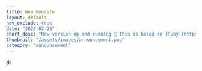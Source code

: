 ```yaml
---
title: New Website 
layout: default
nav_exclude: true
date: "2023-03-28"
short_desc: "New version up and running 🎉 This is based on [Ruby](https://www.ruby-lang.org/en/) and [Jekyll](https://just-the-docs.github.io/just-the-docs/) with a [just-the-docs](https://just-the-docs.github.io/just-the-docs/) template. Much better to use and code than the previous versoin on WordPress. And it's HTTPS certified via [Let's Encrypt](https://letsencrypt.org/). "
thumbnail: "/assets/images/announcement.png"
category: "announcement"
---
```

dl
